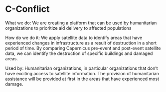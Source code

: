 # C-Conflict

What we do: We are creating a platform that can be used by humanitarian organizations to prioritize aid delivery to affected populations

How do we do it: We apply satellite data to identify areas that have experienced changes in infrastructure as a result of destruction in a short period of time. By comparing Capernicus pre-event and post-event satellite data, we can identify the destruction of specific buildings and damaged areas.

Used by: Humanitarian organizations, in particular organizations that don’t have exciting access to satellite information. The provision of humanitarian assistance will be provided at first in the areas that have experienced most damage.

